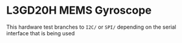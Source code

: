 # L3GD20H MEMS Gyroscope

This hardware test branches to `I2C/` or `SPI/` depending on the serial interface that is being used